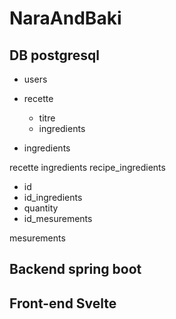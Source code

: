 # NaraAndBaki


## DB postgresql

- users

- recette
  - titre 
  - ingredients

- ingredients


recette ingredients
recipe_ingredients
  - id
  - id_ingredients
  - quantity
  - id_mesurements

mesurements

## Backend spring boot

## Front-end Svelte
